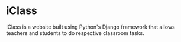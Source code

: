 # iClass
iClass is a website built using Python's Django framework that allows teachers and students to do respective classroom tasks.
